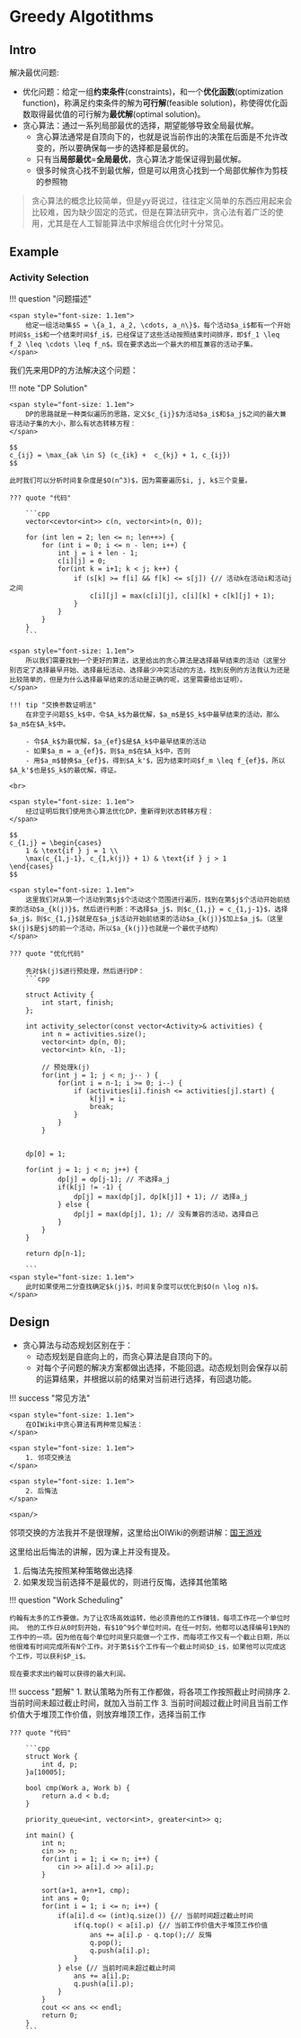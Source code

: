 # Greedy Algotithms

## Intro 

解决最优问题:

- 优化问题：给定一组**约束条件**(constraints)，和一个**优化函数**(optimization function)，称满足约束条件的解为**可行解**(feasible solution)，称使得优化函数取得最优值的可行解为**最优解**(optimal solution)。
- 贪心算法：通过一系列局部最优的选择，期望能够导致全局最优解。
    - 贪心算法通常是自顶向下的，也就是说当前作出的决策在后面是不允许改变的，所以要确保每一步的选择都是最优的。
    - 只有当**局部最优**=**全局最优**，贪心算法才能保证得到最优解。
    - 很多时候贪心找不到最优解，但是可以用贪心找到一个局部优解作为剪枝的参照物

>贪心算法的概念比较简单，但是yy哥说过，往往定义简单的东西应用起来会比较难，因为缺少固定的范式，但是在算法研究中，贪心法有着广泛的使用，尤其是在人工智能算法中求解组合优化时十分常见。

## Example



### Activity Selection

!!! question "问题描述"
	
	<span style="font-size: 1.1em">
	    给定一组活动集$S = \{a_1, a_2, \cdots, a_n\}$，每个活动$a_i$都有一个开始时间$s_i$和一个结束时间$f_i$，已经保证了这些活动按照结束时间排序，即$f_1 \leq f_2 \leq \cdots \leq f_n$。现在要求选出一个最大的相互兼容的活动子集。
	</span>

我们先来用DP的方法解决这个问题：

!!! note "DP Solution"

	<span style="font-size: 1.1em">
		DP的思路就是一种类似遍历的思路，定义$c_{ij}$为活动$a_i$和$a_j$之间的最大兼容活动子集的大小，那么有状态转移方程：
	</span>

	$$
	c_{ij} = \max_{ak \in S} (c_{ik} +  c_{kj} + 1, c_{ij})
	$$

	此时我们可以分析时间复杂度是$O(n^3)$，因为需要遍历$i, j, k$三个变量。

	??? quote "代码"

	    ```cpp
        vector<cevtor<int>> c(n, vector<int>(n, 0));

		for (int len = 2; len <= n; len++>) {
			for (int i = 0; i <= n - len; i++) {
				int j = i + len - 1;
				c[i][j] = 0;
				for(int k = i+1; k < j; k++) {
					if (s[k] >= f[i] && f[k] <= s[j]) {// 活动k在活动i和活动j之间
						c[i][j] = max(c[i][j], c[i][k] + c[k][j] + 1);
					}
				}
			}
		}
		```

	<span style="font-size: 1.1em">
		所以我们需要找到一个更好的算法，这里给出的贪心算法是选择最早结束的活动（这里分别否定了选择最早开始、选择最短活动、选择最少冲突活动的方法，找到反例的方法我认为还是比较简单的，但是为什么选择最早结束的活动是正确的呢，这里需要给出证明）。
	</span>

	!!! tip "交换参数证明法"
		在非空子问题$S_k$中，令$A_k$为最优解，$a_m$是$S_k$中最早结束的活动，那么$a_m$在$A_k$中。

		- 令$A_k$为最优解，$a_{ef}$是$A_k$中最早结束的活动
		- 如果$a_m = a_{ef}$，则$a_m$在$A_k$中，否则
		- 用$a_m$替换$a_{ef}$，得到$A_k'$，因为结束时间$f_m \leq f_{ef}$，所以$A_k'$也是$S_k$的最优解，得证。
    
	<br>

	<span style="font-size: 1.1em">
		经过证明后我们使用贪心算法优化DP，重新得到状态转移方程：
	</span>

	$$
	c_{1,j} = \begin{cases}
		1 & \text{if } j = 1 \\
		\max(c_{1,j-1}, c_{1,k(j)} + 1) & \text{if } j > 1
	\end{cases}
	$$

	<span style="font-size: 1.1em">
	    这里我们对从第一个活动到第$j$个活动这个范围进行遍历，找到在第$j$个活动开始前结束的活动$a_{k(j)}$，然后进行判断：不选择$a_j$，则$c_{1,j} = c_{1,j-1}$，选择$a_j$，则$c_{1,j}$就是在$a_j$活动开始前结束的活动$a_{k(j)}$加上$a_j$。（这里$k(j)$是$j$的前一个活动，所以$a_{k(j)}也就是一个最优子结构）
	</span>

	??? quote "优化代码"

		先对$k(j)$进行预处理，然后进行DP：
		```cpp

		struct Activity {
			int start, finish;
		};

		int activity_selector(const vector<Activity>& activities) {
			int n = activities.size();
			vector<int> dp(n, 0);
			vector<int> k(n, -1);

			// 预处理k(j)
			for(int j = 1; j < n; j-- ) {
				for(int i = n-1; i >= 0; i--) {
					if (activities[i].finish <= activities[j].start) {
						k[j] = i;
						break;
					}
				}
			}
		

		dp[0] = 1;

		for(int j = 1; j < n; j++) {
				dp[j] = dp[j-1]; // 不选择a_j
				if(k[j] != -1) {
					dp[j] = max(dp[j], dp[k[j]] + 1); // 选择a_j
				} else {
					dp[j] = max(dp[j], 1); // 没有兼容的活动，选择自己
				}
			}
		}

		return dp[n-1];

		```
	<span style="font-size: 1.1em">
		此时如果使用二分查找确定$k(j)$，时间复杂度可以优化到$O(n \log n)$。
	</span>



## Design 

- 贪心算法与动态规划区别在于：
	- 动态规划是自底向上的，而贪心算法是自顶向下的。
	- 对每个子问题的解决方案都做出选择，不能回退。动态规划则会保存以前的运算结果，并根据以前的结果对当前进行选择，有回退功能。

!!! success "常见方法"

	<span style="font-size: 1.1em">
		在OIWiki中贪心算法有两种常见解法：
	</span>

	<span style="font-size: 1.1em">
		1. 邻项交换法
	</span>

	<span style="font-size: 1.1em">
		2. 后悔法
	</span>

	<span/>

邻项交换的方法我并不是很理解，这里给出OIWiki的例题讲解：[国王游戏](https://oi-wiki.org/basic/greedy/#%E9%82%BB%E9%A1%B9%E4%BA%A4%E6%8D%A2%E6%B3%95%E7%9A%84%E4%BE%8B%E9%A2%98)

这里给出后悔法的讲解，因为课上并没有提及。

1. 后悔法先按照某种策略做出选择
2. 如果发现当前选择不是最优的，则进行反悔，选择其他策略

!!! question "Work Scheduling"

	约翰有太多的工作要做。为了让农场高效运转，他必须靠他的工作赚钱，每项工作花一个单位时间。 他的工作日从0时刻开始，有$10^9$个单位时间。在任一时刻，他都可以选择编号1到N的工作中的一项。因为他在每个单位时间里只能做一个工作，而每项工作又有一个截止日期，所以他很难有时间完成所有N个工作。对于第$i$个工作有一个截止时间$D_i$，如果他可以完成这个工作，可以获利$P_i$。

	现在要求求出约翰可以获得的最大利润。

!!! success "题解"
	1. 默认策略为所有工作都做，将各项工作按照截止时间排序
	2. 当前时间未超过截止时间，就加入当前工作
	3. 当前时间超过截止时间且当前工作价值大于堆顶工作价值，则放弃堆顶工作，选择当前工作

	??? quote "代码"

		```cpp
		struct Work {
			int d, p;
		}a[10005];

		bool cmp(Work a, Work b) {
			return a.d < b.d;
		}

		priority_queue<int, vector<int>, greater<int>> q;

		int main() {
			int n;
			cin >> n;
			for(int i = 1; i <= n; i++) {
                cin >> a[i].d >> a[i].p;
			}

			sort(a+1, a+n+1, cmp);
			int ans = 0;
			for(int i = 1; i <= n; i++) {
				if(a[i].d <= (int)q.size()) {// 当前时间超过截止时间
					if(q.top() < a[i].p) {// 当前工作价值大于堆顶工作价值
						ans += a[i].p - q.top();// 反悔
						q.pop();
						q.push(a[i].p);
					}
				} else {// 当前时间未超过截止时间
					ans += a[i].p;
					q.push(a[i].p);
				}
			}
			cout << ans << endl;
			return 0;
		}
		```
